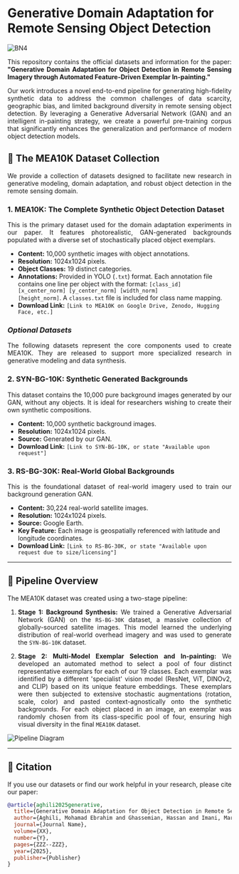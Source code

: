 # Generative Domain Adaptation for Remote Sensing Object Detection

![BN4](https://github.com/user-attachments/assets/a9456989-b568-46b7-82bd-2678154345c9)



<p align="justify">
This repository contains the official datasets and information for the paper: <strong>"Generative Domain Adaptation for Object Detection in Remote Sensing Imagery through Automated Feature-Driven Exemplar In-painting."</strong>
</p>

<p align="justify">
Our work introduces a novel end-to-end pipeline for generating high-fidelity synthetic data to address the common challenges of data scarcity, geographic bias, and limited background diversity in remote sensing object detection. By leveraging a Generative Adversarial Network (GAN) and an intelligent in-painting strategy, we create a powerful pre-training corpus that significantly enhances the generalization and performance of modern object detection models.
</p>

## 📂 The MEA10K Dataset Collection

<p align="justify">
We provide a collection of datasets designed to facilitate new research in generative modeling, domain adaptation, and robust object detection in the remote sensing domain.
</p>

### 1. **MEA10K: The Complete Synthetic Object Detection Dataset**
<p align="justify">
This is the primary dataset used for the domain adaptation experiments in our paper. It features photorealistic, GAN-generated backgrounds populated with a diverse set of stochastically placed object exemplars.
</p>

*   **Content:** 10,000 synthetic images with object annotations.
*   **Resolution:** 1024x1024 pixels.
*   **Object Classes:** 19 distinct categories.
*   **Annotations:** Provided in YOLO (<code>.txt</code>) format. Each annotation file contains one line per object with the format: <code>[class_id] [x_center_norm] [y_center_norm] [width_norm] [height_norm]</code>. A <code>classes.txt</code> file is included for class name mapping.
*   **Download Link:** `[Link to MEA10K on Google Drive, Zenodo, Hugging Face, etc.]`

### *Optional Datasets*
<p align="justify">
The following datasets represent the core components used to create MEA10K. They are released to support more specialized research in generative modeling and data synthesis.
</p>

### 2. **SYN-BG-10K: Synthetic Generated Backgrounds**
<p align="justify">
This dataset contains the 10,000 pure background images generated by our GAN, without any objects. It is ideal for researchers wishing to create their own synthetic compositions.
</p>

*   **Content:** 10,000 synthetic background images.
*   **Resolution:** 1024x1024 pixels.
*   **Source:** Generated by our GAN.
*   **Download Link:** `[Link to SYN-BG-10K, or state "Available upon request"]`

### 3. **RS-BG-30K: Real-World Global Backgrounds**
<p align="justify">
This is the foundational dataset of real-world imagery used to train our background generation GAN.
</p>

*   **Content:** 30,224 real-world satellite images.
*   **Resolution:** 1024x1024 pixels.
*   **Source:** Google Earth.
*   **Key Feature:** Each image is geospatially referenced with latitude and longitude coordinates.
*   **Download Link:** `[Link to RS-BG-30K, or state "Available upon request due to size/licensing"]`

---

## 🚀 Pipeline Overview

<p align="justify">
The MEA10K dataset was created using a two-stage pipeline:
</p>

<ol>
  <li>
    <p align="justify">
      <strong>Stage 1: Background Synthesis:</strong> We trained a Generative Adversarial Network (GAN) on the <code>RS-BG-30K</code> dataset, a massive collection of globally-sourced satellite images. This model learned the underlying distribution of real-world overhead imagery and was used to generate the <code>SYN-BG-10K</code> dataset.
    </p>
  </li>
  <li>
    <p align="justify">
      <strong>Stage 2: Multi-Model Exemplar Selection and In-painting:</strong> We developed an automated method to select a pool of four distinct representative exemplars for each of our 19 classes. Each exemplar was identified by a different 'specialist' vision model (ResNet, ViT, DINOv2, and CLIP) based on its unique feature embeddings. These exemplars were then subjected to extensive stochastic augmentations (rotation, scale, color) and pasted context-agnostically onto the synthetic backgrounds. For each object placed in an image, an exemplar was randomly chosen from its class-specific pool of four, ensuring high visual diversity in the final <code>MEA10K</code> dataset.
    </p>
  </li>
</ol>

![Pipeline Diagram](path/to/your/pipeline_diagram.png)


---

## 📄 Citation

<p align="justify">
If you use our datasets or find our work helpful in your research, please cite our paper:
</p>

```bibtex
@article{aghili2025generative,
  title={Generative Domain Adaptation for Object Detection in Remote Sensing Imagery through Automated Feature-Driven Exemplar In-painting},
  author={Aghili, Mohamad Ebrahim and Ghassemian, Hassan and Imani, Maryam},
  journal={Journal Name},
  volume={XX},
  number={Y},
  pages={ZZZ--ZZZ},
  year={2025},
  publisher={Publisher}
}
